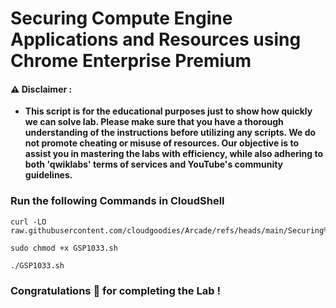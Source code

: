 #  Securing Compute Engine Applications and Resources using Chrome Enterprise Premium


#### ⚠️ Disclaimer :
- **This script is for the educational purposes just to show how quickly we can solve lab. Please make sure that you have a thorough understanding of the instructions before utilizing any scripts. We do not promote cheating or  misuse of resources. Our objective is to assist you in mastering the labs with efficiency, while also adhering to both 'qwiklabs' terms of services and YouTube's community guidelines.**

### Run the following Commands in CloudShell 


```
curl -LO raw.githubusercontent.com/cloudgoodies/Arcade/refs/heads/main/Securing%20Compute%20Engine%20Applications%20and%20Resources%20using%20Chrome%20Enterprise%20Premium/GSP1033.sh

sudo chmod +x GSP1033.sh

./GSP1033.sh
```

### Congratulations 🎉 for completing the Lab !
